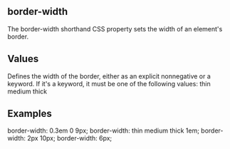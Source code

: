 ## border-width

The border-width shorthand CSS property sets the width of an element's border.

## Values

<line-width>
Defines the width of the border, either as an explicit nonnegative <length> or a keyword. If it's a keyword, it must be one of the following values:
thin
medium
thick


## Examples

border-width: 0.3em 0 9px;
border-width: thin medium thick 1em;
border-width: 2px 10px;
border-width: 6px;

